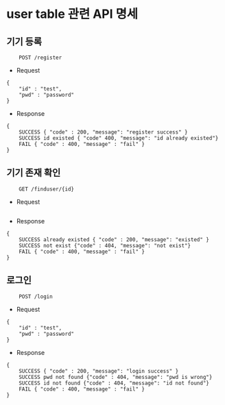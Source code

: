 # user table 관련 API 명세

## 기기 등록

```
    POST /register
```

- Request

```
{
    "id" : "test",
    "pwd" : "password"
}
```

- Response

```
{
    SUCCESS { "code" : 200, "message": "register success" }
    SUCCESS id existed { "code" 400, "message": "id already existed"}
    FAIL { "code" : 400, "message" : "fail" }
}
```

## 기기 존재 확인

```
    GET /finduser/{id}
```

- Request

```

```

- Response

```
{
    SUCCESS already existed { "code" : 200, "message": "existed" }
    SUCCESS not exist {"code" : 404, "message": "not exist"}
    FAIL { "code" : 400, "message" : "fail" }
}
```

## 로그인

```
    POST /login
```

- Request

```
{
    "id" : "test",
    "pwd" : "password"
}

```

- Response

```
{
    SUCCESS { "code" : 200, "message": "login success" }
    SUCCESS pwd not found {"code" : 404, "message": "pwd is wrong"}
    SUCCESS id not found {"code" : 404, "message": "id not found"}
    FAIL { "code" : 400, "message" : "fail" }
}
```
